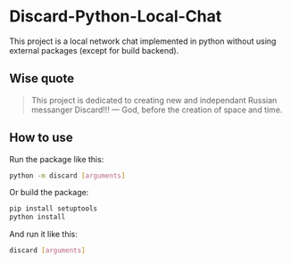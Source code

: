 # Discard-Python-Local-Chat

This project is a local network chat implemented in python without using 
external packages (except for build backend).

## Wise quote

> This project is dedicated to creating new and independant Russian messanger Discard!!!
> — God, before the creation of space and time.

## How to use

Run the package like this:
```bash
python -m discard [arguments]
```

Or build the package:
```bash
pip install setuptools
python install
```
And run it like this:
```bash
discard [arguments]
```
